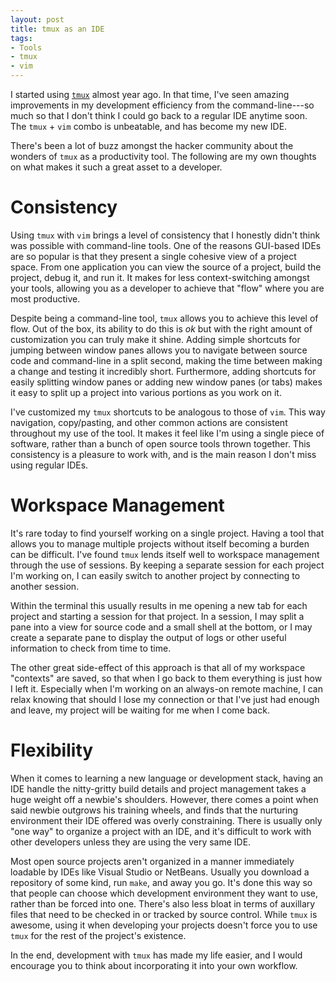 ```yaml
---
layout: post
title: tmux as an IDE
tags:
- Tools
- tmux
- vim
---
```

I started using [`tmux`](http://en.wikipedia.org/wiki/Tmux) almost year ago. In
that time, I've seen amazing improvements in my development efficiency from the
command-line---so much so that I don't think I could go back to a regular IDE
anytime soon. The `tmux` + `vim` combo is unbeatable, and has become my new
IDE.

There's been a lot of buzz amongst the hacker community about the wonders of
`tmux` as a productivity tool. The following are my own thoughts on what makes
it such a great asset to a developer.

# Consistency

Using `tmux` with `vim` brings a level of consistency that I honestly didn't
think was possible with command-line tools. One of the reasons GUI-based IDEs
are so popular is that they present a single cohesive view of a project space.
From one application you can view the source of a project, build the project,
debug it, and run it. It makes for less context-switching amongst your tools,
allowing you as a developer to achieve that "flow" where you are most
productive.

Despite being a command-line tool, `tmux` allows you to achieve this level of
flow. Out of the box, its ability to do this is _ok_ but with the right amount
of customization you can truly make it shine. Adding simple shortcuts for
jumping between window panes allows you to navigate between source code and
command-line in a split second, making the time between making a change and
testing it incredibly short. Furthermore, adding shortcuts for easily splitting
window panes or adding new window panes (or tabs) makes it easy to split up a
project into various portions as you work on it.

I've customized my `tmux` shortcuts to be analogous to those of `vim`. This way
navigation, copy/pasting, and other common actions are consistent throughout my
use of the tool. It makes it feel like I'm using a single piece of software,
rather than a bunch of open source tools thrown together. This consistency is a
pleasure to work with, and is the main reason I don't miss using regular IDEs.

# Workspace Management

It's rare today to find yourself working on a single project. Having a tool
that allows you to manage multiple projects without itself becoming a burden
can be difficult. I've found `tmux` lends itself well to workspace management
through the use of sessions. By keeping a separate session for each project I'm
working on, I can easily switch to another project by connecting to another
session.

Within the terminal this usually results in me opening a new tab for each
project and starting a session for that project. In a session, I may split a
pane into a view for source code and a small shell at the bottom, or I may
create a separate pane to display the output of logs or other useful
information to check from time to time.

The other great side-effect of this approach is that all of my workspace
"contexts" are saved, so that when I go back to them everything is just how I
left it. Especially when I'm working on an always-on remote machine, I can
relax knowing that should I lose my connection or that I've just had enough and
leave, my project will be waiting for me when I come back.

# Flexibility

When it comes to learning a new language or development stack, having an IDE
handle the nitty-gritty build details and project management takes a huge
weight off a newbie's shoulders. However, there comes a point when said newbie
outgrows his training wheels, and finds that the nurturing environment their
IDE offered was overly constraining. There is usually only "one way" to
organize a project with an IDE, and it's difficult to work with other
developers unless they are using the very same IDE.

Most open source projects aren't organized in a manner immediately loadable by
IDEs like Visual Studio or NetBeans. Usually you download a repository of some
kind, run `make`, and away you go.  It's done this way so that people can
choose which development environment they want to use, rather than be forced
into one. There's also less bloat in terms of auxillary files that need to be
checked in or tracked by source control. While `tmux` is awesome, using it when
developing your projects doesn't force you to use `tmux` for the rest of the
project's existence.

In the end, development with `tmux` has made my life easier, and I would
encourage you to think about incorporating it into your own workflow.
